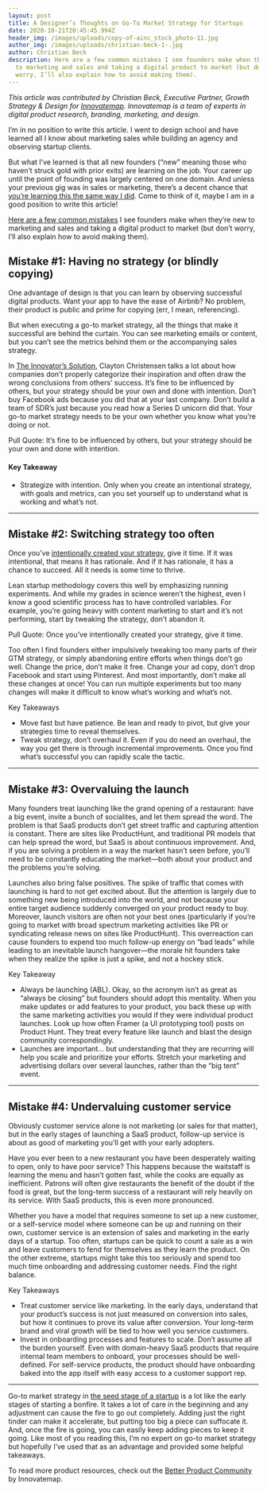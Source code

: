 ```yaml
---
layout: post
title: A Designer’s Thoughts on Go-To Market Strategy for Startups
date: 2020-10-21T20:45:45.994Z
header_img: /images/uploads/copy-of-ainc_stock_photo-11.jpg
author_img: /images/uploads/christian-beck-1-.jpg
author: Christian Beck
description: Here are a few common mistakes I see founders make when they’re new
  to marketing and sales and taking a digital product to market (but don’t
  worry, I’ll also explain how to avoid making them).
---
```

<!--StartFragment-->

*This article was contributed by Christian Beck, Executive Partner, Growth Strategy & Design for [Innovatemap](https://innovatemap.com/). Innovatemap is a team of experts in digital product research, branding, marketing, and design.*

I’m in no position to write this article. I went to design school and have learned all I know about marketing sales while building an agency and observing startup clients.

But what I’ve learned is that all new founders (“new” meaning those who haven’t struck gold with prior exits) are learning on the job. Your career up until the point of founding was largely centered on one domain. And unless your previous gig was in sales or marketing, there’s a decent chance that [you’re learning this the same way I did](https://firstround.com/review/leslies-compass-a-framework-for-go-to-market-strategy/). Come to think of it, maybe I am in a good position to write this article!

[Here are a few common mistakes](https://betterproduct.community/resource/a-designers-thoughts-on-go-to-market-strategy-for-startups/) I see founders make when they’re new to marketing and sales and taking a digital product to market (but don’t worry, I’ll also explain how to avoid making them).

## Mistake #1: Having no strategy (or blindly copying)

One advantage of design is that you can learn by observing successful digital products. Want your app to have the ease of Airbnb? No problem, their product is public and prime for copying (err, I mean, referencing).

But when executing a go-to market strategy, all the things that make it successful are behind the curtain. You can see marketing emails or content, but you can’t see the metrics behind them or the accompanying sales strategy.

In [The Innovator’s Solution](https://www.goodreads.com/book/show/2618.The_Innovator_s_Solution), Clayton Christensen talks a lot about how companies don’t properly categorize their inspiration and often draw the wrong conclusions from others’ success. It’s fine to be influenced by others, but your strategy should be your own and done with intention. Don’t buy Facebook ads because you did that at your last company. Don’t build a team of SDR’s just because you read how a Series D unicorn did that. Your go-to market strategy needs to be your own whether you know what you’re doing or not.

Pull Quote: It’s fine to be influenced by others, but your strategy should be your own and done with intention.

#### Key Takeaway

* Strategize with intention. Only when you create an intentional strategy, with goals and metrics, can you set yourself up to understand what is working and what’s not.

- - -

## Mistake #2: Switching strategy too often

Once you’ve [intentionally created your strategy](https://innovatemap.com/innovators/building-a-product-that-realizes-your-vision-stephanie-ragozzinos-four-tips/), give it time. If it was intentional, that means it has rationale. And if it has rationale, it has a chance to succeed. All it needs is some time to thrive.

Lean startup methodology covers this well by emphasizing running experiments. And while my grades in science weren’t the highest, even I know a good scientific process has to have controlled variables. For example, you’re going heavy with content marketing to start and it’s not performing, start by tweaking the strategy, don’t abandon it.

Pull Quote: Once you’ve intentionally created your strategy, give it time.

Too often I find founders either impulsively tweaking too many parts of their GTM strategy, or simply abandoning entire efforts when things don’t go well. Change the price, don’t make it free. Change your ad copy, don’t drop Facebook and start using Pinterest. And most importantly, don’t make all these changes at once! You can run multiple experiments but too many changes will make it difficult to know what’s working and what’s not.

Key Takeaways

* Move fast but have patience. Be lean and ready to pivot, but give your strategies time to reveal themselves.
* Tweak strategy, don’t overhaul it. Even if you do need an overhaul, the way you get there is through incremental improvements. Once you find what’s successful you can rapidly scale the tactic.

- - -

## Mistake #3: Overvaluing the launch

Many founders treat launching like the grand opening of a restaurant: have a big event, invite a bunch of socialites, and let them spread the word. The problem is that SaaS products don’t get street traffic and capturing attention is constant. There are sites like ProductHunt, and traditional PR models that can help spread the word, but SaaS is about continuous improvement. And, if you are solving a problem in a way the market hasn’t seen before, you’ll need to be constantly educating the market—both about your product and the problems you’re solving.

Launches also bring false positives. The spike of traffic that comes with launching is hard to not get excited about. But the attention is largely due to something new being introduced into the world, and not because your entire target audience suddenly converged on your product ready to buy. Moreover, launch visitors are often not your best ones (particularly if you’re going to market with broad spectrum marketing activities like PR or syndicating release news on sites like ProductHunt). This overreaction can cause founders to expend too much follow-up energy on “bad leads” while leading to an inevitable launch hangover—the morale hit founders take when they realize the spike is just a spike, and not a hockey stick.

Key Takeaway

* Always be launching (ABL). Okay, so the acronym isn’t as great as “always be closing” but founders should adopt this mentality. When you make updates or add features to your product, you back these up with the same marketing activities you would if they were individual product launches. Look up how often Framer (a UI prototyping tool) posts on Product Hunt. They treat every feature like launch and blast the design community correspondingly.
* Launches are important... but understanding that they are recurring will help you scale and prioritize your efforts. Stretch your marketing and advertising dollars over several launches, rather than the “big tent” event.

- - -

## Mistake #4: Undervaluing customer service

Obviously customer service alone is not marketing (or sales for that matter), but in the early stages of launching a SaaS product, follow-up service is about as good of marketing you’ll get with your early adopters.

Have you ever been to a new restaurant you have been desperately waiting to open, only to have poor service? This happens because the waitstaff is learning the menu and hasn’t gotten fast, while the cooks are equally as inefficient. Patrons will often give restaurants the benefit of the doubt if the food is great, but the long-term success of a restaurant will rely heavily on its service. With SaaS products, this is even more pronounced.

Whether you have a model that requires someone to set up a new customer, or a self-service model where someone can be up and running on their own, customer service is an extension of sales and marketing in the early days of a startup. Too often, startups can be quick to count a sale as a win and leave customers to fend for themselves as they learn the product. On the other extreme, startups might take this too seriously and spend too much time onboarding and addressing customer needs. Find the right balance.

Key Takeaways

* Treat customer service like marketing. In the early days, understand that your product’s success is not just measured on conversion into sales, but how it continues to prove its value after conversion. Your long-term brand and viral growth will be tied to how well you service customers.
* Invest in onboarding processes and features to scale. Don’t assume all the burden yourself. Even with domain-heavy SaaS products that require internal team members to onboard, your processes should be well-defined. For self-service products, the product should have onboarding baked into the app itself with easy access to a customer support rep.

- - -

Go-to market strategy in [the seed stage of a startup](https://betterproduct.community/resource/10-steps-to-effectively-launch-your-digital-product/) is a lot like the early stages of starting a bonfire. It takes a lot of care in the beginning and any adjustment can cause the fire to go out completely. Adding just the right tinder can make it accelerate, but putting too big a piece can suffocate it. And, once the fire is going, you can easily keep adding pieces to keep it going. Like most of you reading this, I’m no expert on go-to market strategy but hopefully I’ve used that as an advantage and provided some helpful takeaways.

To read more product resources, check out the [Better Product Community](https://betterproduct.community/) by Innovatemap.

<!--EndFragment-->